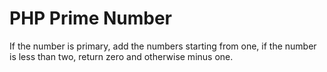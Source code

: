 # PHP Prime Number

If the number is primary, add the numbers starting from one, if the number is less than two, return zero and otherwise minus one.
